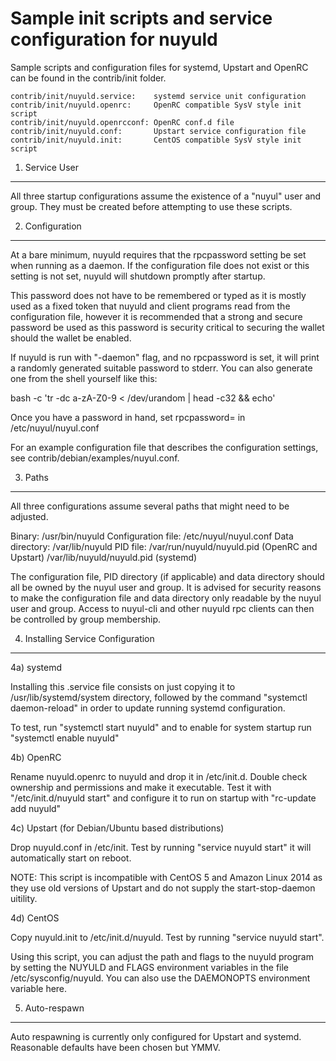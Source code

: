 Sample init scripts and service configuration for nuyuld
==========================================================

Sample scripts and configuration files for systemd, Upstart and OpenRC
can be found in the contrib/init folder.

    contrib/init/nuyuld.service:    systemd service unit configuration
    contrib/init/nuyuld.openrc:     OpenRC compatible SysV style init script
    contrib/init/nuyuld.openrcconf: OpenRC conf.d file
    contrib/init/nuyuld.conf:       Upstart service configuration file
    contrib/init/nuyuld.init:       CentOS compatible SysV style init script

1. Service User
---------------------------------

All three startup configurations assume the existence of a "nuyul" user
and group.  They must be created before attempting to use these scripts.

2. Configuration
---------------------------------

At a bare minimum, nuyuld requires that the rpcpassword setting be set
when running as a daemon.  If the configuration file does not exist or this
setting is not set, nuyuld will shutdown promptly after startup.

This password does not have to be remembered or typed as it is mostly used
as a fixed token that nuyuld and client programs read from the configuration
file, however it is recommended that a strong and secure password be used
as this password is security critical to securing the wallet should the
wallet be enabled.

If nuyuld is run with "-daemon" flag, and no rpcpassword is set, it will
print a randomly generated suitable password to stderr.  You can also
generate one from the shell yourself like this:

bash -c 'tr -dc a-zA-Z0-9 < /dev/urandom | head -c32 && echo'

Once you have a password in hand, set rpcpassword= in /etc/nuyul/nuyul.conf

For an example configuration file that describes the configuration settings,
see contrib/debian/examples/nuyul.conf.

3. Paths
---------------------------------

All three configurations assume several paths that might need to be adjusted.

Binary:              /usr/bin/nuyuld
Configuration file:  /etc/nuyul/nuyul.conf
Data directory:      /var/lib/nuyuld
PID file:            /var/run/nuyuld/nuyuld.pid (OpenRC and Upstart)
                     /var/lib/nuyuld/nuyuld.pid (systemd)

The configuration file, PID directory (if applicable) and data directory
should all be owned by the nuyul user and group.  It is advised for security
reasons to make the configuration file and data directory only readable by the
nuyul user and group.  Access to nuyul-cli and other nuyuld rpc clients
can then be controlled by group membership.

4. Installing Service Configuration
-----------------------------------

4a) systemd

Installing this .service file consists on just copying it to
/usr/lib/systemd/system directory, followed by the command
"systemctl daemon-reload" in order to update running systemd configuration.

To test, run "systemctl start nuyuld" and to enable for system startup run
"systemctl enable nuyuld"

4b) OpenRC

Rename nuyuld.openrc to nuyuld and drop it in /etc/init.d.  Double
check ownership and permissions and make it executable.  Test it with
"/etc/init.d/nuyuld start" and configure it to run on startup with
"rc-update add nuyuld"

4c) Upstart (for Debian/Ubuntu based distributions)

Drop nuyuld.conf in /etc/init.  Test by running "service nuyuld start"
it will automatically start on reboot.

NOTE: This script is incompatible with CentOS 5 and Amazon Linux 2014 as they
use old versions of Upstart and do not supply the start-stop-daemon uitility.

4d) CentOS

Copy nuyuld.init to /etc/init.d/nuyuld. Test by running "service nuyuld start".

Using this script, you can adjust the path and flags to the nuyuld program by
setting the NUYULD and FLAGS environment variables in the file
/etc/sysconfig/nuyuld. You can also use the DAEMONOPTS environment variable here.

5. Auto-respawn
-----------------------------------

Auto respawning is currently only configured for Upstart and systemd.
Reasonable defaults have been chosen but YMMV.
